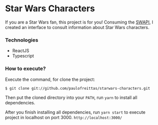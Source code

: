 # Star Wars Characters

If you are a Star Wars fan, this project is for you!
Consuming the [SWAPI](https://swapi.dev/), I created an interface to consult information about Star Wars characters.

### Technologies

- ReactJS
- Typescript

### How to execute?

Execute the command, for clone the project:

```
$ git clone git://github.com/paulofreittas/starwars-characters.git
```

Then put the cloned directory into your `PATH`, run `yarn` to install all dependencies.

After you finish installing all dependencies, run `yarn start` to execute project in localhost on port 3000. `http://localhost:3000/`
